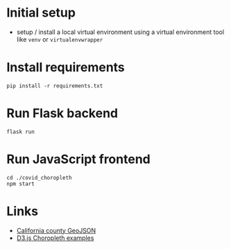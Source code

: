 # Initial setup
- setup / install a local virtual environment using a virtual environment tool like `venv` or `virtualenvwrapper`

# Install requirements
`pip install -r requirements.txt`

# Run Flask backend
`flask run`

# Run JavaScript frontend
```
cd ./covid_choropleth
npm start
```

# Links
 - [California county GeoJSON](https://wifire-data.sdsc.edu/nl/dataset/counties-in-california/resource/1dba9680-5ed6-4061-b070-165d394b0508?inner_span=True)
 - [D3.js Choropleth examples](https://observablehq.com/@d3/choropleth/2?intent=fork)